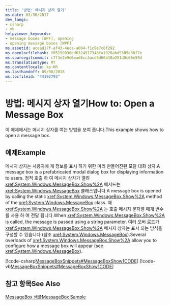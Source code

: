 ```yaml
---
title: '방법: 메시지 상자 열기'
ms.date: 03/30/2017
dev_langs:
- csharp
- vb
helpviewer_keywords:
- message boxes [WPF], opening
- opening message boxes [WPF]
ms.assetid: acaad17f-af43-4eca-a004-f1c9e7c6f292
ms.openlocfilehash: f05190030ed6324917348fa1926abd5385e30f7e
ms.sourcegitcommit: c7f3e2e9d6ead6cc3acd0d66b10a251d0c66e59d
ms.translationtype: MT
ms.contentlocale: ko-KR
ms.lasthandoff: 09/08/2018
ms.locfileid: "44192793"
---
```

# <a name="how-to-open-a-message-box"></a><span data-ttu-id="94acd-102">방법: 메시지 상자 열기</span><span class="sxs-lookup"><span data-stu-id="94acd-102">How to: Open a Message Box</span></span>
<span data-ttu-id="94acd-103">이 예제에서는 메시지 상자를 여는 방법을 보여 줍니다.</span><span class="sxs-lookup"><span data-stu-id="94acd-103">This example shows how to open a message box.</span></span>  
  
## <a name="example"></a><span data-ttu-id="94acd-104">예제</span><span class="sxs-lookup"><span data-stu-id="94acd-104">Example</span></span>  
 <span data-ttu-id="94acd-105">메시지 상자는 사용자에 게 정보를 표시 하기 위한 미리 만들어진된 모달 대화 상자.</span><span class="sxs-lookup"><span data-stu-id="94acd-105">A message box is a prefabricated modal dialog box for displaying information to users.</span></span> <span data-ttu-id="94acd-106">정적 호출 하 여 메시지 상자가 열려 <xref:System.Windows.MessageBox.Show%2A> 메서드는 <xref:System.Windows.MessageBox> 클래스입니다.</span><span class="sxs-lookup"><span data-stu-id="94acd-106">A message box is opened by calling the static <xref:System.Windows.MessageBox.Show%2A> method of the <xref:System.Windows.MessageBox> class.</span></span> <span data-ttu-id="94acd-107">때 <xref:System.Windows.MessageBox.Show%2A> 는 호출 메시지 문자열 매개 변수를 사용 하 여 전달 됩니다.</span><span class="sxs-lookup"><span data-stu-id="94acd-107">When <xref:System.Windows.MessageBox.Show%2A> is called, the message is passed using a string parameter.</span></span> <span data-ttu-id="94acd-108">여러 오버 로드가 <xref:System.Windows.MessageBox.Show%2A> 메시지 상자는 표시 되는 방식을 구성할 수 있습니다 (참조 <xref:System.Windows.MessageBox>).</span><span class="sxs-lookup"><span data-stu-id="94acd-108">Several overloads of <xref:System.Windows.MessageBox.Show%2A> allow you to configure how a message box will appear (see <xref:System.Windows.MessageBox>).</span></span>  
  
 [!code-csharp[MessageBoxSnippets#MessageBoxShow1CODE](../../../../samples/snippets/csharp/VS_Snippets_Wpf/MessageBoxSnippets/CSharp/Show1Window.xaml.cs#messageboxshow1code)]
 [!code-vb[MessageBoxSnippets#MessageBoxShow1CODE](../../../../samples/snippets/visualbasic/VS_Snippets_Wpf/MessageBoxSnippets/visualbasic/show1window.xaml.vb#messageboxshow1code)]  
  
## <a name="see-also"></a><span data-ttu-id="94acd-109">참고 항목</span><span class="sxs-lookup"><span data-stu-id="94acd-109">See Also</span></span>  
 [<span data-ttu-id="94acd-110">MessageBox 샘플</span><span class="sxs-lookup"><span data-stu-id="94acd-110">MessageBox Sample</span></span>](https://go.microsoft.com/fwlink/?LinkID=160023)
